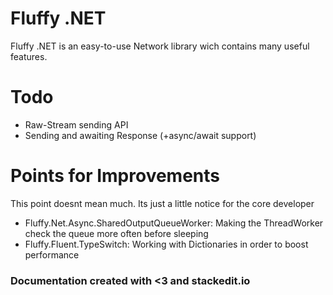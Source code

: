 # Fluffy .NET

Fluffy .NET is an easy-to-use Network library wich contains many useful features.

# Todo
- Raw-Stream sending API
- Sending and awaiting Response (+async/await support)

# Points for Improvements
This point doesnt mean much. Its just a little notice for the core developer
- Fluffy.Net.Async.SharedOutputQueueWorker: Making the ThreadWorker check the queue more often before sleeping
- Fluffy.Fluent.TypeSwitch: Working with Dictionaries in order to boost performance 

### Documentation created with <3 and stackedit.io
